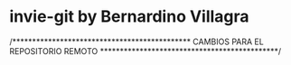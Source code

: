 # invie-git by Bernardino Villagra

/*********************************************
CAMBIOS PARA EL REPOSITORIO REMOTO
*********************************************/
